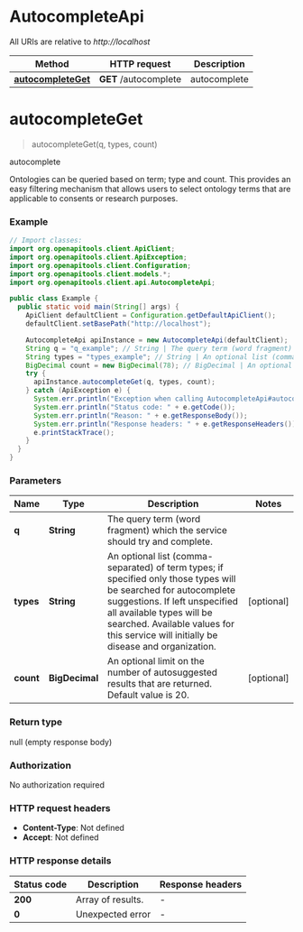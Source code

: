 # AutocompleteApi

All URIs are relative to *http://localhost*

Method | HTTP request | Description
------------- | ------------- | -------------
[**autocompleteGet**](AutocompleteApi.md#autocompleteGet) | **GET** /autocomplete | autocomplete


<a name="autocompleteGet"></a>
# **autocompleteGet**
> autocompleteGet(q, types, count)

autocomplete

Ontologies can be queried based on term; type and count. This provides an easy filtering mechanism that allows users to select ontology terms that are applicable to consents or research purposes.

### Example
```java
// Import classes:
import org.openapitools.client.ApiClient;
import org.openapitools.client.ApiException;
import org.openapitools.client.Configuration;
import org.openapitools.client.models.*;
import org.openapitools.client.api.AutocompleteApi;

public class Example {
  public static void main(String[] args) {
    ApiClient defaultClient = Configuration.getDefaultApiClient();
    defaultClient.setBasePath("http://localhost");

    AutocompleteApi apiInstance = new AutocompleteApi(defaultClient);
    String q = "q_example"; // String | The query term (word fragment) which the service should try and complete.
    String types = "types_example"; // String | An optional list (comma-separated) of term types; if specified only those types will be searched for autocomplete suggestions. If left unspecified all available types will be searched. Available values for this service will initially be disease and organization.
    BigDecimal count = new BigDecimal(78); // BigDecimal | An optional limit on the number of autosuggested results that are returned. Default value is 20.
    try {
      apiInstance.autocompleteGet(q, types, count);
    } catch (ApiException e) {
      System.err.println("Exception when calling AutocompleteApi#autocompleteGet");
      System.err.println("Status code: " + e.getCode());
      System.err.println("Reason: " + e.getResponseBody());
      System.err.println("Response headers: " + e.getResponseHeaders());
      e.printStackTrace();
    }
  }
}
```

### Parameters

Name | Type | Description  | Notes
------------- | ------------- | ------------- | -------------
 **q** | **String**| The query term (word fragment) which the service should try and complete. |
 **types** | **String**| An optional list (comma-separated) of term types; if specified only those types will be searched for autocomplete suggestions. If left unspecified all available types will be searched. Available values for this service will initially be disease and organization. | [optional]
 **count** | **BigDecimal**| An optional limit on the number of autosuggested results that are returned. Default value is 20. | [optional]

### Return type

null (empty response body)

### Authorization

No authorization required

### HTTP request headers

 - **Content-Type**: Not defined
 - **Accept**: Not defined

### HTTP response details
| Status code | Description | Response headers |
|-------------|-------------|------------------|
**200** | Array of results. |  -  |
**0** | Unexpected error |  -  |

